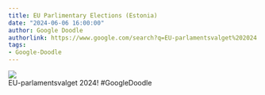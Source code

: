 ```yaml
---
title: EU Parlimentary Elections (Estonia)
date: "2024-06-06 16:00:00"
author: Google Doodle
authorlink: https://www.google.com/search?q=EU-parlamentsvalget%202024
tags:
- Google-Doodle
---
```

<img src="https://www.google.com/logos/doodles/2024/eu-parlimentary-elections-estonia-6753651837110556-l.png" referrerpolicy="no-referrer"><br>EU-parlamentsvalget 2024! #GoogleDoodle